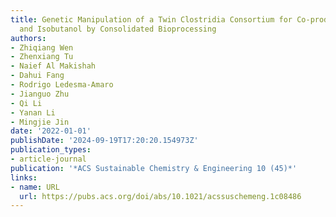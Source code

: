 ```yaml
---
title: Genetic Manipulation of a Twin Clostridia Consortium for Co-production of n-Butanol
  and Isobutanol by Consolidated Bioprocessing
authors:
- Zhiqiang Wen
- Zhenxiang Tu
- Naief Al Makishah
- Dahui Fang
- Rodrigo Ledesma-Amaro
- Jianguo Zhu
- Qi Li
- Yanan Li
- Mingjie Jin
date: '2022-01-01'
publishDate: '2024-09-19T17:20:20.154973Z'
publication_types:
- article-journal
publication: '*ACS Sustainable Chemistry & Engineering 10 (45)*'
links:
- name: URL
  url: https://pubs.acs.org/doi/abs/10.1021/acssuschemeng.1c08486
---
```

